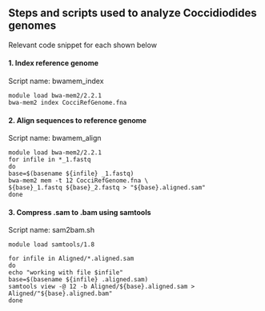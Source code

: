 ## Steps and scripts used to analyze Coccidiodides genomes 
Relevant code snippet for each shown below

#### 1. Index reference genome  
Script name: bwamem_index
```
module load bwa-mem2/2.2.1
bwa-mem2 index CocciRefGenome.fna
```

#### 2. Align sequences to reference genome    
Script name: bwamem_align
```
module load bwa-mem2/2.2.1
for infile in *_1.fastq
do
base=$(basename ${infile} _1.fastq)
bwa-mem2 mem -t 12 CocciRefGenome.fna \
${base}_1.fastq ${base}_2.fastq > "${base}.aligned.sam"
done
```

#### 3. Compress .sam to .bam using samtools
Script name: sam2bam.sh
```
module load samtools/1.8

for infile in Aligned/*.aligned.sam
do
echo "working with file $infile"
base=$(basename ${infile} .aligned.sam)
samtools view -@ 12 -b Aligned/${base}.aligned.sam > Aligned/"${base}.aligned.bam"
done
```
